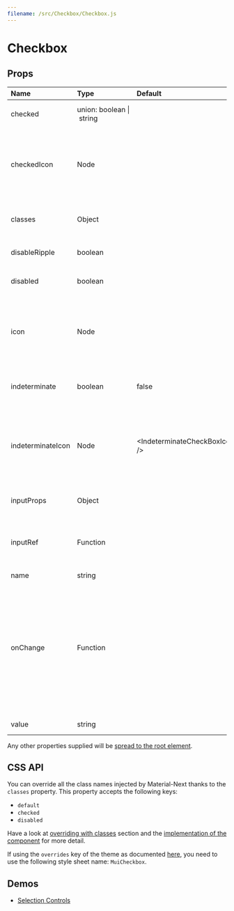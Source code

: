 ```yaml
---
filename: /src/Checkbox/Checkbox.js
---
```


<!--- This documentation is automatically generated, do not try to edit it. -->

# Checkbox



## Props

| Name | Type | Default | Description |
|:-----|:-----|:--------|:------------|
| checked | union:&nbsp;boolean&nbsp;&#124;<br>&nbsp;string<br> |  | If `true`, the component is checked. |
| checkedIcon | Node |  | The icon to display when the component is checked. If a string is provided, it will be used as a font ligature. |
| classes | Object |  | Useful to extend the style applied to components. |
| disableRipple | boolean |  | If `true`, the ripple effect will be disabled. |
| disabled | boolean |  | If `true`, the switch will be disabled. |
| icon | Node |  | The icon to display when the component is unchecked. If a string is provided, it will be used as a font ligature. |
| indeterminate | boolean | false | If `true`, the component appears indeterminate. |
| indeterminateIcon | Node | &lt;IndeterminateCheckBoxIcon /> | The icon to display when the component is indeterminate. If a string is provided, it will be used as a font ligature. |
| inputProps | Object |  | Properties applied to the `input` element. |
| inputRef | Function |  | Use that property to pass a ref callback to the native input component. |
| name | string |  |  |
| onChange | Function |  | Callback fired when the state is changed.<br><br>**Signature:**<br>`function(event: object, checked: boolean) => void`<br>*event:* The event source of the callback<br>*checked:* The `checked` value of the switch |
| value | string |  | The value of the component. |

Any other properties supplied will be [spread to the root element](/guides/api#spread).

## CSS API

You can override all the class names injected by Material-Next thanks to the `classes` property.
This property accepts the following keys:
- `default`
- `checked`
- `disabled`

Have a look at [overriding with classes](/customization/overrides#overriding-with-classes) section
and the [implementation of the component](https://github.com/material-next/material-next/tree/master/src/Checkbox/Checkbox.js)
for more detail.

If using the `overrides` key of the theme as documented
[here](/customization/themes#customizing-all-instances-of-a-component-type),
you need to use the following style sheet name: `MuiCheckbox`.

## Demos

- [Selection Controls](/demos/selection-controls)

